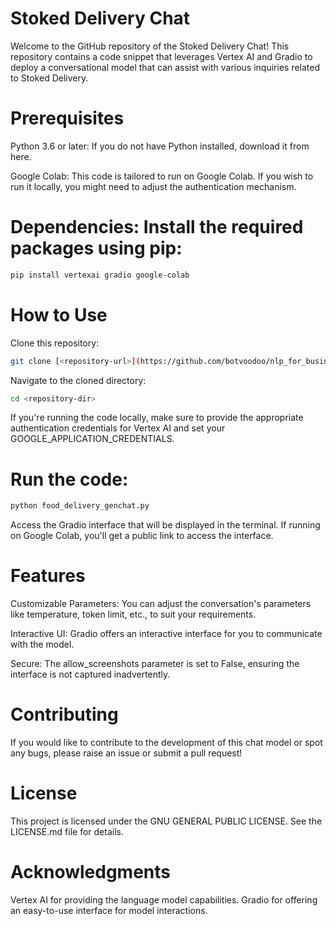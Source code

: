 # Stoked Delivery Chat

Welcome to the GitHub repository of the Stoked Delivery Chat! This repository contains a code snippet that leverages Vertex AI and Gradio to deploy a conversational model that can assist with various inquiries related to Stoked Delivery.

# Prerequisites

Python 3.6 or later: If you do not have Python installed, download it from here.

Google Colab: This code is tailored to run on Google Colab. If you wish to run it locally, you might need to adjust the authentication mechanism.

# Dependencies: Install the required packages using pip:

```bash
pip install vertexai gradio google-colab
```

# How to Use

Clone this repository:

```bash
git clone [<repository-url>](https://github.com/botvoodoo/nlp_for_business/edit/main/README.MD)
```

Navigate to the cloned directory:

```bash
cd <repository-dir>
```

If you're running the code locally, make sure to provide the appropriate authentication credentials for Vertex AI and set your GOOGLE_APPLICATION_CREDENTIALS.

# Run the code:

```bash
python food_delivery_genchat.py
```

Access the Gradio interface that will be displayed in the terminal. If running on Google Colab, you'll get a public link to access the interface.

# Features

Customizable Parameters: You can adjust the conversation's parameters like temperature, token limit, etc., to suit your requirements.

Interactive UI: Gradio offers an interactive interface for you to communicate with the model.

Secure: The allow_screenshots parameter is set to False, ensuring the interface is not captured inadvertently.

# Contributing

If you would like to contribute to the development of this chat model or spot any bugs, please raise an issue or submit a pull request!

# License

This project is licensed under the GNU GENERAL PUBLIC LICENSE. See the LICENSE.md file for details.

# Acknowledgments

Vertex AI for providing the language model capabilities.
Gradio for offering an easy-to-use interface for model interactions.
